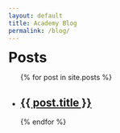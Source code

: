 ```yaml
---
layout: default
title: Academy Blog
permalink: /blog/
---
```

  <h1 class="page-heading" style="display:inline">Posts</h1><div class="site-title"></div>
<div>
  <ul class="entries">
    {% for post in site.posts %}
    	<li class="entry group">
    		<div class="entry-date">
    			<!--<time datetime="{{ post.date | date_to_xmlschema }}">{{ post.date | date: "%b %-d, %Y" }}</time>-->
    			<!--<time datetime="{{ post.date | date_to_xmlschema }}">{% include date-pt.html %}</time>-->
    		</div>
    		<div class="entry-title">
    			<h2>
    			<a class="post-link" href="{{ post.url | prepend: site.baseurl }}">{{ post.title }}</a>
    			</h2>
    		</div>
    	</li>
    {% endfor %}
  </ul>
  <br>
</div>
